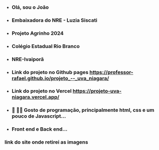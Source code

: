 - ### Olá, sou o João
- ### Embaixadora do NRE - Luzia Siscati
- ### Projeto Agrinho 2024
- ### Colégio Estadual Rio Branco
- ### NRE-Ivaiporã
- ### Link do projeto no Github pages https://professor-rafael.github.io/projeto_--_uva_niagara/
- ### Link do projeto no Vercel https://projeto-uva-niagara.vercel.app/
- ### 👀 👨‍💻 Gosto de programação, principalmente html, css e um pouco de Javascript...
- ### Front end e Back end...
 

### link do site onde retirei as imagens